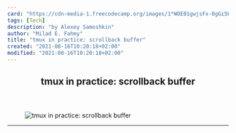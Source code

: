 ```yaml
---
card: "https://cdn-media-1.freecodecamp.org/images/1*WOE01gwjsFx-0gGi5KdZfA.gif"
tags: [Tech]
description: "by Alexey Samoshkin"
author: "Milad E. Fahmy"
title: "tmux in practice: scrollback buffer"
created: "2021-08-16T10:20:18+02:00"
modified: "2021-08-16T10:20:18+02:00"
---
```

<div class="site-wrapper">
<main id="site-main" class="site-main outer">
<div class="inner">
<article class="post-full post tag-tech tag-productivity tag-programming tag-web-development tag-devops ">
<header class="post-full-header">
<h1 class="post-full-title">tmux in practice: scrollback buffer</h1>
</header>
<figure class="post-full-image">
<picture>
<source media="(max-width: 700px)" sizes="1px" srcset="data:image/gif;base64,R0lGODlhAQABAIAAAAAAAP///yH5BAEAAAAALAAAAAABAAEAAAIBRAA7 1w">
<source media="(min-width: 701px)" sizes="(max-width: 800px) 400px,
(max-width: 1170px) 700px,
1400px" srcset="https://cdn-media-1.freecodecamp.org/images/1*WOE01gwjsFx-0gGi5KdZfA.gif 300w,
https://cdn-media-1.freecodecamp.org/images/1*WOE01gwjsFx-0gGi5KdZfA.gif 600w,
https://cdn-media-1.freecodecamp.org/images/1*WOE01gwjsFx-0gGi5KdZfA.gif 1000w,
https://cdn-media-1.freecodecamp.org/images/1*WOE01gwjsFx-0gGi5KdZfA.gif 2000w">
<img onerror="this.style.display='none'" src="https://cdn-media-1.freecodecamp.org/images/1*WOE01gwjsFx-0gGi5KdZfA.gif" alt="tmux in practice: scrollback buffer">
</picture>
</figure>
<section class="post-full-content">
<div class="post-content medium-migrated-article">
</div>
<hr>
</section>
</article>
</div>
</main>
</div>
<!-- Google Tag Manager (noscript) -->
<!-- End Google Tag Manager (noscript) -->
